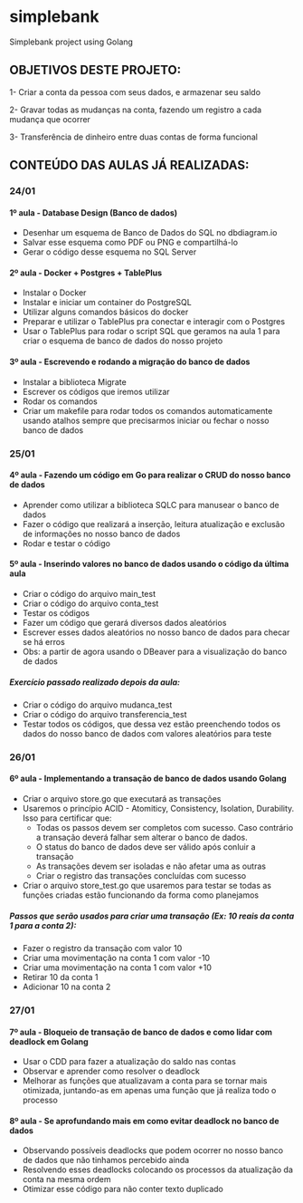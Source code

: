 # simplebank
Simplebank project using Golang

## OBJETIVOS DESTE PROJETO:

1- Criar a conta da pessoa com seus dados, e armazenar seu saldo

2- Gravar todas as mudanças na conta, fazendo um registro a cada mudança que ocorrer

3- Transferência de dinheiro entre duas contas de forma funcional

## CONTEÚDO DAS AULAS JÁ REALIZADAS:

### 24/01

 #### 1º aula - Database Design (Banco de dados)
   * Desenhar um esquema de Banco de Dados do SQL no dbdiagram.io
   * Salvar esse esquema como PDF ou PNG e compartilhá-lo
   * Gerar o código desse esquema no SQL Server

 #### 2º aula - Docker + Postgres + TablePlus
  * Instalar o Docker 
  * Instalar e iniciar um container do PostgreSQL
  * Utilizar alguns comandos básicos do docker
  * Preparar e utilizar o TablePlus pra conectar e interagir com o Postgres
  * Usar o TablePlus para rodar o script SQL que geramos na aula 1 para criar o esquema de banco de dados do nosso projeto

 #### 3º aula - Escrevendo e rodando a migração do banco de dados
  * Instalar a biblioteca Migrate
  * Escrever os códigos que iremos utilizar
  * Rodar os comandos
  * Criar um makefile para rodar todos os comandos automaticamente usando atalhos sempre que precisarmos iniciar ou fechar o nosso banco de dados
 
### 25/01
 
 #### 4º aula - Fazendo um código em Go para realizar o CRUD do nosso banco de dados
  * Aprender como utilizar a biblioteca SQLC para manusear o banco de dados
  * Fazer o código que realizará a inserção, leitura atualização e exclusão de informações no nosso banco de dados
  * Rodar e testar o código
  
 #### 5º aula - Inserindo valores no banco de dados usando o código da última aula
  * Criar o código do arquivo main_test
  * Criar o código do arquivo conta_test
  * Testar os códigos
  * Fazer um código que gerará diversos dados aleatórios
  * Escrever esses dados aleatórios no nosso banco de dados para checar se há erros
  * Obs: a partir de agora usando o DBeaver para a visualização do banco de dados
  
  ##### Exercício passado realizado depois da aula:
   * Criar o código do arquivo mudanca_test
   * Criar o código do arquivo transferencia_test
   * Testar todos os códigos, que dessa vez estão preenchendo todos os dados do nosso banco de dados com valores aleatórios para teste
 
 ### 26/01
 
 #### 6º aula - Implementando a transação de banco de dados usando Golang
   * Criar o arquivo store.go que executará as transações
   * Usaremos o princípio ACID - Atomiticy, Consistency, Isolation, Durability. Isso para certificar que:
     * Todas os passos devem ser completos com sucesso. Caso contrário a transação deverá falhar sem alterar o banco de dados.
     * O status do banco de dados deve ser válido após conluir a transação
     * As transações devem ser isoladas e não afetar uma as outras
     * Criar o registro das transações concluídas com sucesso
   * Criar o arquivo store_test.go que usaremos para testar se todas as funções criadas estão funcionando da forma como planejamos
   ##### Passos que serão usados para criar uma transação (Ex: 10 reais da conta 1 para a conta 2):
   * Fazer o registro da transação com valor 10
   * Criar uma movimentação na conta 1 com valor -10
   * Criar uma movimentação na conta 1 com valor +10
   * Retirar 10 da conta 1
   * Adicionar 10 na conta 2

### 27/01

 #### 7º aula - Bloqueio de transação de banco de dados e como lidar com deadlock em Golang
   * Usar o CDD para fazer a atualização do saldo nas contas
   * Observar e aprender como resolver o deadlock 
   * Melhorar as funções que atualizavam a conta para se tornar mais otimizada, juntando-as em apenas uma função que já realiza todo o processo
   
 #### 8º aula - Se aprofundando mais em como evitar deadlock no banco de dados
   * Observando possíveis deadlocks que podem ocorrer no nosso banco de dados que não tinhamos percebido ainda
   * Resolvendo esses deadlocks colocando os processos da atualização da conta na mesma ordem
   * Otimizar esse código para não conter texto duplicado

